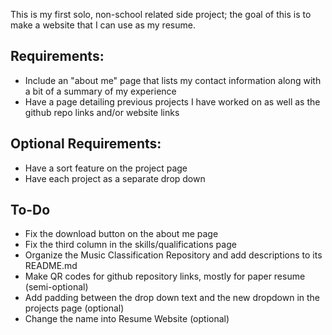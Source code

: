 This is my first solo, non-school related side project; the goal of this is to make a website that I can use as my resume.

## Requirements:
* Include an "about me" page that lists my contact information along with a bit of a summary of my experience
* Have a page detailing previous projects I have worked on as well as the github repo links and/or website links

## Optional Requirements:
* Have a sort feature on the project page
* Have each project as a separate drop down


## To-Do
* Fix the download button on the about me page
* Fix the third column in the skills/qualifications page
* Organize the Music Classification Repository and add descriptions to its README.md
* Make QR codes for github repository links, mostly for paper resume (semi-optional) 
* Add padding between the drop down text and the new dropdown in the projects page (optional)
* Change the name into Resume Website (optional)
